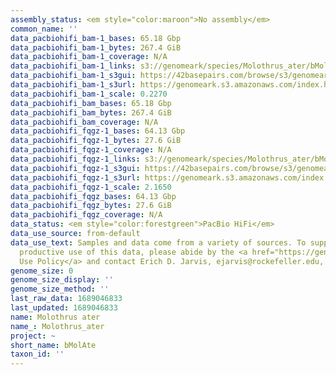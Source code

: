 ```yaml
---
assembly_status: <em style="color:maroon">No assembly</em>
common_name: ''
data_pacbiohifi_bam-1_bases: 65.18 Gbp
data_pacbiohifi_bam-1_bytes: 267.4 GiB
data_pacbiohifi_bam-1_coverage: N/A
data_pacbiohifi_bam-1_links: s3://genomeark/species/Molothrus_ater/bMolAte1/genomic_data/pacbio_hifi/<br>
data_pacbiohifi_bam-1_s3gui: https://42basepairs.com/browse/s3/genomeark/species/Molothrus_ater/bMolAte1/genomic_data/pacbio_hifi/
data_pacbiohifi_bam-1_s3url: https://genomeark.s3.amazonaws.com/index.html?prefix=species/Molothrus_ater/bMolAte1/genomic_data/pacbio_hifi/
data_pacbiohifi_bam-1_scale: 0.2270
data_pacbiohifi_bam_bases: 65.18 Gbp
data_pacbiohifi_bam_bytes: 267.4 GiB
data_pacbiohifi_bam_coverage: N/A
data_pacbiohifi_fqgz-1_bases: 64.13 Gbp
data_pacbiohifi_fqgz-1_bytes: 27.6 GiB
data_pacbiohifi_fqgz-1_coverage: N/A
data_pacbiohifi_fqgz-1_links: s3://genomeark/species/Molothrus_ater/bMolAte1/genomic_data/pacbio_hifi/<br>
data_pacbiohifi_fqgz-1_s3gui: https://42basepairs.com/browse/s3/genomeark/species/Molothrus_ater/bMolAte1/genomic_data/pacbio_hifi/
data_pacbiohifi_fqgz-1_s3url: https://genomeark.s3.amazonaws.com/index.html?prefix=species/Molothrus_ater/bMolAte1/genomic_data/pacbio_hifi/
data_pacbiohifi_fqgz-1_scale: 2.1650
data_pacbiohifi_fqgz_bases: 64.13 Gbp
data_pacbiohifi_fqgz_bytes: 27.6 GiB
data_pacbiohifi_fqgz_coverage: N/A
data_status: <em style="color:forestgreen">PacBio HiFi</em>
data_use_source: from-default
data_use_text: Samples and data come from a variety of sources. To support fair and
  productive use of this data, please abide by the <a href="https://genome10k.soe.ucsc.edu/data-use-policies/">Data
  Use Policy</a> and contact Erich D. Jarvis, ejarvis@rockefeller.edu, with any questions.
genome_size: 0
genome_size_display: ''
genome_size_method: ''
last_raw_data: 1689046833
last_updated: 1689046833
name: Molothrus ater
name_: Molothrus_ater
project: ~
short_name: bMolAte
taxon_id: ''
---
```

